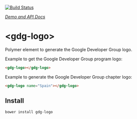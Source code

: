 [![Build Status](https://travis-ci.org/abdonrd/gdg-logo.svg?branch=master)](https://travis-ci.org/abdonrd/gdg-logo)

_[Demo and API Docs](https://abdonrd.github.io/gdg-logo/)_

# &lt;gdg-logo&gt;

Polymer element to generate the Google Developer Group logo.

Example to get the Google Developer Group program logo:

```html
<gdg-logo></gdg-logo>
```

Example to generate the Google Developer Group chapter logo:

```html
<gdg-logo name="Spain"></gdg-logo>
```

## Install

```sh
bower install gdg-logo
```
